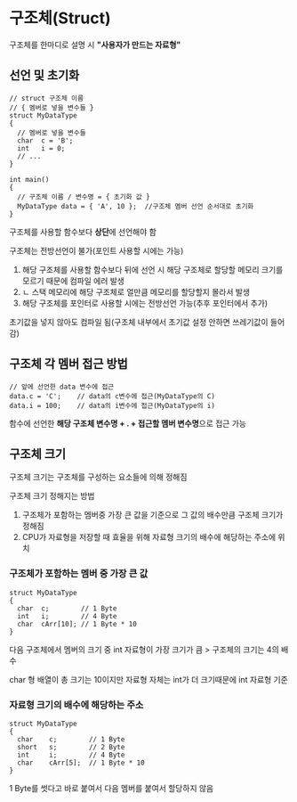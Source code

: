 # 구조체(Struct)

구조체를 한마디로 설명 시 **"사용자가 만드는 자료형"**

## 선언 및 초기화
```
// struct 구조체 이름
// { 멤버로 넣을 변수들 }
struct MyDataType
{
  // 멤버로 넣을 변수들
  char  c = 'B';
  int   i = 0;
  // ...
}

int main()
{
  // 구조체 이름 / 변수명 = { 초기화 값 }
  MyDataType data = { 'A', 10 };  //구조체 멤버 선언 순서대로 초기화
}
```
구조체를 사용할 함수보다 **상단**에 선언해야 함

구조체는 전방선언이 불가(포인트 사용할 시에는 가능)
1. 해당 구조체를 사용할 함수보다 뒤에 선언 시 해당 구조체로 할당할 메모리 크기를 모르기 때문에 컴파일 에러 발생
2. ㄴ 스택 메모리에 해당 구조체로 얼만큼 메모리를 할당할지 몰라서 발생
3. 해당 구조체를 포인터로 사용할 시에는 전방선언 가능(추후 포인터에서 추가)

초기값을 넣지 않아도 컴파일 됨(구조체 내부에서 초기값 설정 안하면 쓰레기값이 들어감)

## 구조체 각 멤버 접근 방법
```
// 앞에 선언한 data 변수에 접근
data.c = 'C';    // data의 c변수에 접근(MyDataType의 C)
data.i = 100;    // data의 i변수에 접근(MyDataType의 i)
```
함수에 선언한 **해당 구조체 변수명 + . + 접근할 멤버 변수명**으로 접근 가능

## 구조체 크기
구조체 크기는 구조체를 구성하는 요소들에 의해 정해짐

구조체 크기 정해지는 방법
1. 구조체가 포함하는 멤버중 가장 큰 값을 기준으로 그 값의 배수만큼 구조체 크기가 정해짐
2. CPU가 자료형을 저장할 때 효율을 위해 자료형 크기의 배수에 해당하는 주소에 위치

### 구조체가 포함하는 멤버 중 가장 큰 값
```
struct MyDataType
{
  char  c;        // 1 Byte
  int   i;        // 4 Byte
  char  cArr[10]; // 1 Byte * 10
}
```
다음 구조체에서 멤버의 크기 중 int 자료형이 가장 크기가 큼 > 구조체의 크기는 4의 배수

char 형 배열이 총 크기는 10이지만 자료형 자체는 int가 더 크기때문에 int 자료형 기준

### 자료형 크기의 배수에 해당하는 주소
```
struct MyDataType
{
  char    c;        // 1 Byte
  short   s;        // 2 Byte
  int     i;        // 4 Byte
  char    cArr[5];  // 1 Byte * 10
}
```
1 Byte를 썻다고 바로 붙여서 다음 멤버를 붙여서 할당하지 않음

